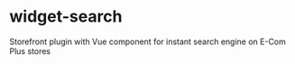 # widget-search
Storefront plugin with Vue component for instant search engine on E-Com Plus stores
